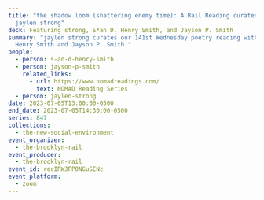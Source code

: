 ```yaml
---
title: "the shadow loom (shattering enemy time): A Rail Reading curated by
  jaylen strong"
deck: Featuring strong, S*an D. Henry Smith, and Jayson P. Smith
summary: "jaylen strong curates our 141st Wednesday poetry reading with S*an D.
  Henry Smith and Jayson P. Smith "
people:
  - person: s-an-d-henry-smith
  - person: jayson-p-smith
    related_links:
      - url: https://www.nomadreadings.com/
        text: NOMAD Reading Series
  - person: jaylen-strong
date: 2023-07-05T13:00:00-0500
end_date: 2023-07-05T14:30:00-0500
series: 847
collections:
  - the-new-social-environment
event_organizer:
  - the-brooklyn-rail
event_producer:
  - the-brooklyn-rail
event_id: recIRWJFP0NGuSENc
event_platform:
  - zoom
---
```

